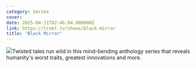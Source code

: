 ```yaml
---
category: Series
cover: 
date: 2025-04-11T02:46:04.000000Z
link: https://trakt.tv/shows/black-mirror
title: "Black Mirror"
---
```


![](https://walter-r2.trakt.tv/images/shows/000/041/793/fanarts/thumb/1559c6cd69.jpg)Twisted tales run wild in this mind-bending anthology series that reveals humanity's worst traits, greatest innovations and more.